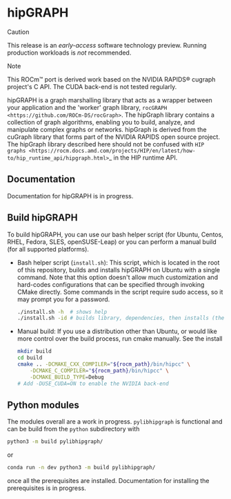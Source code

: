 # hipGRAPH

> [!CAUTION]
> This release is an *early-access* software technology preview. Running production workloads is *not* recommended.

> [!NOTE]
> This ROCm&trade; port is derived work based on the NVIDIA RAPIDS&reg; cugraph project's C API. The CUDA back-end is not tested regularly.

hipGRAPH is a graph marshalling library that acts as a wrapper between your application and the 'worker' graph library, `rocGRAPH <https://github.com/ROCm-DS/rocGraph>`.
The hipGraph library contains a collection of graph algorithms, enabling you to build, analyze, and manipulate complex graphs or networks. hipGraph is derived from the cuGraph library that forms part of the NVIDIA RAPIDS open source project. The hipGraph library described here should not be confused with `HIP graphs <https://rocm.docs.amd.com/projects/HIP/en/latest/how-to/hip_runtime_api/hipgraph.html>`_ in the HIP runtime API.

## Documentation

Documentation for hipGRAPH is in progress.

## Build hipGRAPH

To build hipGRAPH, you can use our bash helper script (for
Ubuntu, Centos, RHEL, Fedora, SLES, openSUSE-Leap) or you can
perform a manual build (for all supported platforms).

* Bash helper script (`install.sh`):
  This script, which is located in the root of this repository, builds and installs hipGRAPH on Ubuntu
  with a single command. Note that this option doesn't allow much customization and hard-codes
  configurations that can be specified through invoking CMake directly. Some commands in the script
  require sudo access, so it may prompt you for a password.

    ```bash
    ./install.sh -h  # shows help
    ./install.sh -id # builds library, dependencies, then installs (the `-d` flag only needs to be passed once on a system)
    ```

* Manual build:
    If you use a distribution other than Ubuntu, or would like more control over the build process,
    run cmake manually. See the install

    ```bash
    mkdir build
    cd build
    cmake .. -DCMAKE_CXX_COMPILER="${rocm_path}/bin/hipcc" \
        -DCMAKE_C_COMPILER="${rocm_path}/bin/hipcc" \
        -DCMAKE_BUILD_TYPE=Debug
    # Add -DUSE_CUDA=ON to enable the NVIDIA back-end
    ```
## Python modules

The modules overall are a work in progress. `pylibhipgraph` is functional and can be build from the `python` subdirectory with
``` bash
python3 -m build pylibhipgraph/
```
or
``` bash
conda run -n dev python3 -m build pylibhipgraph/
```
once all the prerequisites are installed. Documentation for installing the prerequisites is in progress.
